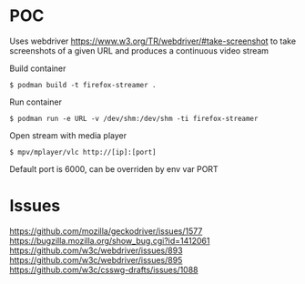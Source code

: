 # POC

Uses webdriver https://www.w3.org/TR/webdriver/#take-screenshot to take screenshots of a given URL
and produces a continuous video stream


Build container
```
$ podman build -t firefox-streamer .
```

Run container
```
$ podman run -e URL -v /dev/shm:/dev/shm -ti firefox-streamer
```

Open stream with media player
```
$ mpv/mplayer/vlc http://[ip]:[port]
```
Default port is 6000, can be overriden by env var PORT

# Issues
https://github.com/mozilla/geckodriver/issues/1577
https://bugzilla.mozilla.org/show_bug.cgi?id=1412061
https://github.com/w3c/webdriver/issues/893
https://github.com/w3c/webdriver/issues/895
https://github.com/w3c/csswg-drafts/issues/1088
